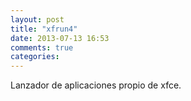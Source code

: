 ```yaml
---
layout: post
title: "xfrun4"
date: 2013-07-13 16:53
comments: true
categories: 
---
```

Lanzador de aplicaciones propio de xfce.

